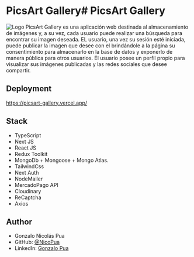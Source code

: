 # PicsArt Gallery# PicsArt Gallery
![Logo](https://res.cloudinary.com/djngnnxvp/image/upload/v1693859359/picsart_gallery/hsoh0smdihs5uiliisad.png)
PicsArt Gallery es una aplicación web destinada al almacenamiento de imágenes y, a su vez, cada usuario puede realizar una búsqueda para encontrar su imagen deseada. EL usuario, una vez su sesión esté iniciada, puede publicar la imagen que desee con el brindándole a la página su consentimiento para almacenarlo en la base de datos y exponerlo de manera pública para otros usuarios. El usuario posee un perfil propio para visualizar sus imágenes publicadas y las redes sociales que desee compartir.
## Deployment
https://picsart-gallery.vercel.app/

## Stack 
- TypeScript
- Next JS
- React JS
- Redux Toolkit
- MongoDb + Mongoose + Mongo Atlas.
- TailwindCss
- Next Auth
- NodeMailer
- MercadoPago API
- Cloudinary
- ReCaptcha
- Axios

## Author
- Gonzalo Nicolás Pua
- GitHub: [@NicoPua](https://github.com/NicoPua)
- LinkedIn: [Gonzalo Pua](https://www.linkedin.com/in/gonzalo-pua/)
